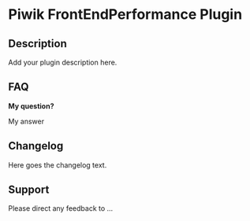 # Piwik FrontEndPerformance Plugin

## Description

Add your plugin description here.

## FAQ

__My question?__

My answer

## Changelog

Here goes the changelog text.

## Support

Please direct any feedback to ...
